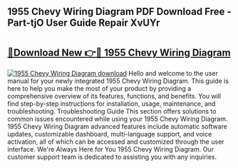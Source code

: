 ## 1955 Chevy Wiring Diagram PDF Download Free - Part-tjO User Guide Repair XvUYr

# <h2><a href="http://dfm9ex.blite.top/?on=1955+Chevy+Wiring+Diagram">🔗Download New 👉🔴 1955 Chevy Wiring Diagram</a></h2>

[![1955 Chevy Wiring Diagram download](https://i.imgur.com/lujVjoI.png)](http://dfm9ex.blite.top/?on=1955+Chevy+Wiring+Diagram)
Hello and welcome to the user manual for your newly integrated 1955 Chevy Wiring Diagram. This guide is here to help you make the most of your product by providing a comprehensive overview of its features, functions, and benefits. You will find step-by-step instructions for installation, usage, maintenance, and troubleshooting. Troubleshooting Guide This section offers solutions to common issues encountered while using your 1955 Chevy Wiring Diagram. 1955 Chevy Wiring Diagram advanced features include automatic software updates, customizable dashboard, multi-language support, and voice activation, all of which can be accessed and customized through the user interface. We're Always Here for You 1955 Chevy Wiring Diagram. Our customer support team is dedicated to assisting you with any inquiries.
